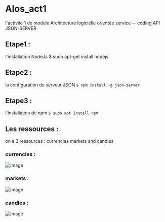 # Alos_act1
l'activite 1 de module Architecture logicielle orientée service -- coding API JSON-SERVER

## Etape1 :
l'installation NodeJs
$ sudo apt-get install nodejs 

## Etape2 :
la configuration du serveur JSON
`$ npm install -g json-server`

## Etape3 :
l'installation de npm 
`$ sudo apt install npm`

## Les ressources :
on a 3 ressources : currencies markets and candles

### currencies : 

![image](https://user-images.githubusercontent.com/101930870/159255491-93f4c0e4-d54b-45d1-ad19-4fd9d2d42a13.png)


### markets :

![image](https://user-images.githubusercontent.com/101930870/159255040-1fa7a0ce-eafd-4e2d-adf9-49d3e1a33b49.png)


### candles :

![image](https://user-images.githubusercontent.com/101930870/159254976-058668fd-72fb-451a-ad28-a05ce61203f7.png)


